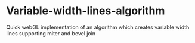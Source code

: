 # Variable-width-lines-algorithm



Quick webGL implementation of an algorithm which creates variable width lines supporting miter and bevel join
